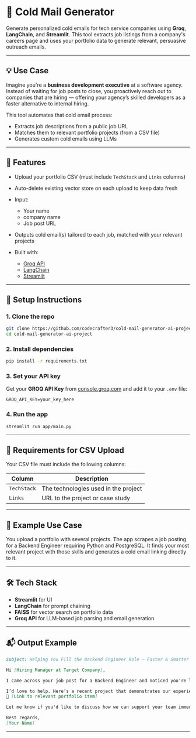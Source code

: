 # 📧 Cold Mail Generator

Generate personalized cold emails for tech service companies using **Groq**, **LangChain**, and **Streamlit**. This tool extracts job listings from a company's careers page and uses your portfolio data to generate relevant, persuasive outreach emails.

---

## 💡 Use Case

Imagine you're a **business development executive** at a software agency. Instead of waiting for job posts to close, you proactively reach out to companies that are hiring — offering your agency’s skilled developers as a faster alternative to internal hiring.

This tool automates that cold email process:

* Extracts job descriptions from a public job URL
* Matches them to relevant portfolio projects (from a CSV file)
* Generates custom cold emails using LLMs

---

## 🚀 Features

* Upload your portfolio CSV (must include `TechStack` and `Links` columns)
* Auto-delete existing vector store on each upload to keep data fresh
* Input:

  * Your name
  * company name
  * Job post URL
* Outputs cold email(s) tailored to each job, matched with your relevant projects
* Built with:

  * [Groq API](https://console.groq.com/)
  * [LangChain](https://www.langchain.com/)
  * [Streamlit](https://streamlit.io/)

---


## 🔧 Setup Instructions

### 1. Clone the repo

```bash
git clone https://github.com/codecrafter3/cold-mail-generator-ai-project.git
cd cold-mail-generator-ai-project
```

### 2. Install dependencies

```bash
pip install -r requirements.txt
```

### 3. Set your API key

Get your **GROQ API Key** from [console.groq.com](https://console.groq.com/keys) and add it to your `.env` file:

```env
GROQ_API_KEY=your_key_here
```

### 4. Run the app

```bash
streamlit run app/main.py
```

---

## 📌 Requirements for CSV Upload

Your CSV file must include the following columns:

| Column      | Description                          |
| ----------- | ------------------------------------ |
| `TechStack` | The technologies used in the project |
| `Links`     | URL to the project or case study     |

---

## 🤖 Example Use Case

You upload a portfolio with several projects. The app scrapes a job posting for a Backend Engineer requiring Python and PostgreSQL. It finds your most relevant project with those skills and generates a cold email linking directly to it.

---

## 🛠 Tech Stack

* **Streamlit** for UI
* **LangChain** for prompt chaining
* **FAISS** for vector search on portfolio data
* **Groq API** for LLM-based job parsing and email generation

---

## 📬 Output Example

```markdown
Subject: Helping You Fill the Backend Engineer Role — Faster & Smarter

Hi [Hiring Manager at Target Company],

I came across your job post for a Backend Engineer and noticed you're looking for someone with strong Python and PostgreSQL experience.

I’d love to help. Here’s a recent project that demonstrates our experience with similar requirements:
🔗 [Link to relevant portfolio item]

Let me know if you'd like to discuss how we can support your team immediately.

Best regards,  
[Your Name]
```

---

